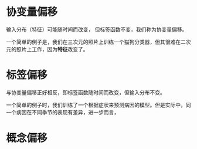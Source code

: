 # 协变量偏移
输入分布（特征）可能随时间而改变， 但标签函数不变，我们称为协变量偏移。

一个简单的例子是，我们在三次元的照片上训练一个猫狗分类器，但其很难在二次元的照片上工作，因为**特征**改变了。

# 标签偏移
与协变量偏移正好相反，即标签函数随时间而改变，但输入分布不变。

一个简单的例子时，我们训练了一个根据症状来预测病因的模型。但是实际中，同一个病因在不同季节的表现有差异，进一步而言，

# 概念偏移